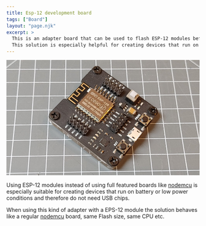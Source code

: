 ```yaml
---
title: Esp-12 development board
tags: ["Board"]
layout: "page.njk"
excerpt: >
  This is an adapter board that can be used to flash ESP-12 modules before adding them to a device.
  This solution is especially helpful for creating devices that run on battery or low power conditions and therefore do not need USB chips.
---
```


![dev board](/boards/esp8266/esp12dev.jpg)

Using ESP-12 modules instead of using full featured boards like [nodemcu](/boards/nodemcu.md)
is especially suitable for creating devices that run on battery or low power conditions and therefore
do not need USB chips.

When using this kind of adapter with a EPS-12 module the solution behaves like a regular [nodemcu](/boards/nodemcu.md)
board, same Flash size, same CPU etc.

